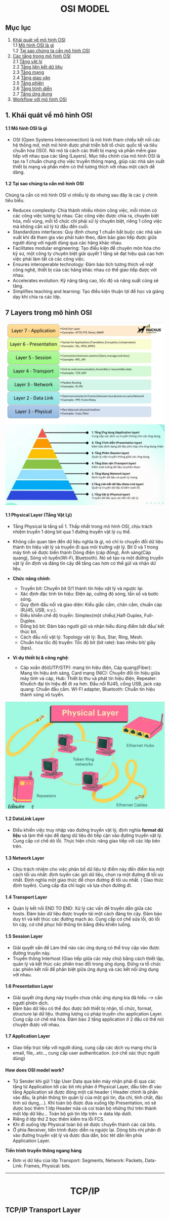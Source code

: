 <h1 style="text-align: center;">OSI MODEL</h1>

## Mục lục

1. [Khái quát về mô hình OSI](#1-khái-quát-về-mô-hình-osi )   
    1.1 [Mô hình OSI là gì](#11-mô-hình-osi-là-gì)         
    1.2 [Tại sao chúng ta cần mô hình OSI](#12-tại-sao-chúng-ta-cần-mô-hình-osi)
2. [Các tầng trong mô hình OSI](#2-các-tầng-trong-mô-hình-osi)  
    2.1 [Tầng vật lý](#21-tầng-vật-lý-physical-layer)  
    2.2 [Tầng liên kết dữ liệu](#22-tầng-liên-kết-dữ-liệu-data-link-layer)  
    2.3 [Tầng mạng](#23-tầng-mạng-network-layer)  
    2.4 [Tầng giao vận](#24-tầng-giao-vận-transport-layer)  
    2.5 [Tầng phiên](#25-tầng-phiên-session-layer)  
    2.6 [Tầng trình diễn](#26-tầng-trình-diễn-presentation-layer)  
    2.7 [Tầng ứng dụng](#27-tầng-ứng-dụng-application-layer)  
3. [Workflow với mô hình OSI](#3-workflow-với-mô-hình-osi)

## 1. Khái quát về mô hình OSI

#### 1.1 Mô hình OSI là gì
- OSI (Open Systems Interconnection) là mô hình tham chiếu kết nối các hệ thống mở, một mô hình được phát triển bởi tổ chức quốc tế và tiêu chuẩn hóa (ISO). Nó mô tả cách các thiết bị mạng và phần mềm giao tiếp với nhau qua các tầng (Layers). Mục tiêu chính của mô hình OSI là tạo ra 1 chuẩn chung cho việc truyền thông mạng, giúp các nhà sản xuất thiết bị mạng và phần mềm có thể tương thích với nhau một cách dễ dàng.
#### 1.2 Tại sao chúng ta cần mô hình OSI 
 Chúng ta cần có mô hình OSI vì nhiều lý do nhưng sau đây là các ý chính tiêu biểu.
- Reduces complexity: Chia thành nhiều nhóm công việc, mỗi nhóm có các công việc tương tự nhau. Các công việc được chia ra, chuyên biệt hóa, mỗi vùng, mỗi tổ chức chỉ phải xử lý chuyên biệt, riêng 1 công việc mà không cần xử lý từ đầu đến cuối.
- Standardizes interfaces: Quy định chung 1 chuẩn bắt buộc các nhà sản xuất khi đã tham gia vào phải tuân theo, đảm bảo giao tiếp được giữa người dùng với người dùng qua các hãng khác nhau.
- Facilitates modular engineering: Tạo điều kiện để chuyên môn hóa cho kỹ sư, một công ty chuyên biệt giải quyết 1 tầng sẽ đạt hiệu quả cao hơn việc phải làm tất cả các công việc.
- Ensures interoperable technology: Đảm bảo tích tương thích về mặt công nghệ, thiết bị của các hãng khác nhau có thể giao tiếp được với  nhau.
- Accelerates evolution: Kỹ năng tăng cao, tốc độ và năng suất cũng sẽ tăng.
- Simplifies teaching and learning: Tạo điều kiện thuận lợi để học và giảng dạy khi chia ra các lớp.

## 7 Layers trong mô hình OSI
![altimage](../Images/OSI_model.png)
![altimage](../Images/osi_layer.png)

#### 1.1 Physical Layer (Tầng Vật Lý)
- Tầng Physical là tầng số 1. Thấp nhất trong mô hình OSI, chịu trách nhiệm truyền 1 dòng bit qua 1 đường truyền vật lý cụ thể.
- Không cần quan tâm đến dữ liệu nghĩa là gì, nó chỉ lo chuyển đổi dữ liệu thành tín hiệu vật lý và truyền đi qua môi trường vật lý. Bit 0 và 1 trong máy tính sẽ được biến thành Dòng điện (cáp đồng), Ánh sáng(Cáp quang), Sóng vô tuyến(Wi-Fi, Bluetooth). Nó sẽ tạo ra một đường truyền vật lý ổn định và đáng tin cậy để tầng cao hơn có thể gửi và nhận dữ liệu.
- **Chức năng chính**: 
    - Truyền bit: Chuyển bit 0/1 thành tín hiệu vật lý và ngược lại. 
    - Xác định đặc tính tín hiệu: Điện áp, cường độ sóng, tần số và bước sóng.
    - Quy định đầu nối và giao diện: Kiểu giắc cắm, chân cắm, chuẩn cáp (RJ45, USB, v.v.).
    - Điều khiển chế độ truyền: Simplex(một chiều),Half-Duplex, Full-Duplex.
    - Đồng bộ bit: Đảm bảo người gửi và nhận hiểu đúng điểm bắt đầu/ kết thúc bit.
    - Cách đấu nối vật lý: Topology vật lý: Bus, Star, Ring, Mesh.
    - Chuẩn hóa tốc độ truyền: Tốc độ bit (bit rate): bao nhiêu bit/ giây (bps).

- **Ví dụ thiết bị & công nghệ**:
  - Cáp xoắn đôi(UTP/STP): mang tín hiệu điện,  Cáp quang(Fiber): Mang tín hiệu ánh sáng, Card mạng (NIC): Chuyển đổi tín hiệu giữa máy tính và cáp, Hub: Thiết bị thu và phát tín hiệu điện, Repeater: Khuếch đại tín hiệu để đi xa hơn. Đầu nối RJ45, cổng USB, jack cáp quang: Chuẩn đầu cắm. WI-FI adapter, Bluetooth: Chuẩn tín hiệu thành sóng vô tuyến.

![altimage](../Images/Physical_Layer.png)
#### 1.2 DataLink Layer
- Điều khiển việc truy nhập vào đường truyền vật lý, định nghĩa **format dữ liệu** và làm thế nào để dạng dữ liệu đó tiếp cận vào đường truyền vật lý. Cung cấp cơ chế dò lỗi. Thực hiện chức năng giao tiếp với các lớp bên trên.

#### 1.3 Network Layer
- Chịu trách nhiệm cho việc phân bố dữ liệu từ điểm này đến điểm kia một cách tối ưu nhất: định tuyến các gói dữ liệu, chọn ra một đường đi tối ưu nhất. Định nghĩa một giao thức để chọn đường đi tối ưu nhất. ( Giao thức định tuyến). Cung cấp địa chỉ logic và lựa chọn đường đi.

#### 1.4 Transport Layer
- Quản lý kết nối END TO END: Xử lý các vấn đề truyền dẫn giữa các hosts. Đảm bảo dữ liệu được truyền tải một cách đáng tin cậy. Đảm bảo duy trì và kết thúc các đường mạch ảo. Cung cấp cơ chế sửa lỗi, dò lỗi tin cậy, cơ chế phục hồi thông tin bằng điều khiển luồng.

#### 1.5 Session Layer
- Giải quyết vấn đề Làm thế nào các ứng dụng có thể truy cập vào được đường truyền này.
- Truyền thông Interhost (Giao tiếp giữa các máy chủ) bằng cách thiết lập, quản lý và kết thúc các phiên trao đổi trong ứng dụng. Đứng ra tổ chức các phiên kết nối để phân biệt giữa ứng dụng và các kết nối ứng dụng với nhau.

#### 1.6 Presentation Layer
- Giải quyết ứng dụng này truyền chưa chắc ứng dụng kia đã hiểu --> cần người phiên dịch.
- Đảm bảo dữ liệu có thể đọc được bởi thiết bị nhận, tổ chức, format, structure lại dữ liệu. thương lượng cú pháp truyền cho application Layer. Cung cấp cơ chế mã hóa. Đảm bảo 2 tầng application ở 2 đầu có thể nói chuyện được với nhau.

#### 1.7 Application Layer
- Giao tiếp trực tiếp với người dùng, cung cấp các dịch vụ mạng như là email, file,..etc.., cung cấp user authentication. (cơ chế xác thực người dùng)

#### How does OSI model work?
- Từ Sender khi gửi 1 tập User Data qua bên máy nhận phải đi qua các tầng từ Application tới các bit nhị phân ở Physical Layer, đầu tiên đi vào tầng Application sẽ được đóng một cái header ( Header chính là phần vào đầu, là phần thông tin quản lý của một gói tin, địa chỉ, tính chất, đặc tính sử dụng,...). Khi toàn bộ được đưa xuống lớp Presentation, nó sẽ được bọc thêm 1 lớp Header nữa và coi toàn bộ những thứ trên thành một lớp dữ liệu... Toàn bộ gói tin lớp trên -> data lớp dưới.
- Riêng ở lớp thứ 2 bọc thêm kiểm tra lỗi FCS.
- Khi đi xuống lớp Physical toàn bộ sẽ được chuyển thành các cái bits.
- Ở phía Receiver, tiến trình được diễn ra ngược lại. Dòng bits nhị phân đi vào đường truyền vật lý và được đưa dần, bóc tét dần lên phía Application Layer.

**Tiến trình truyền thông ngang hàng**
- Đơn vị dữ liệu của lớp Transport: Segments, Network: Packets, Data-Link: Frames, Physical: bits.

---

<h1 style="text-align: center;">TCP/IP</h1>

## TCP/IP Transport Layer 